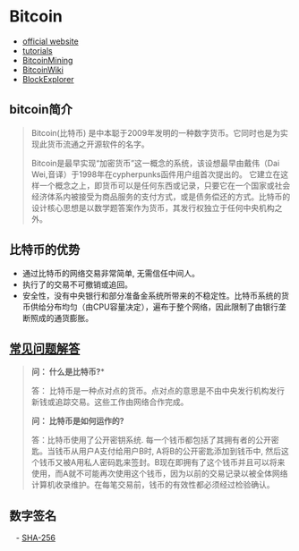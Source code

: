 # Bitcoin

- [official website](https://bitcoin.org/zh_CN/)
- [tutorials](https://www.weusecoins.com/)
- [BitcoinMining](https://www.bitcoinmining.com/)
- [BitcoinWiki](https://zh-cn.bitcoin.it/wiki/%E9%A6%96%E9%A1%B5)
- [BlockExplorer](https://blockexplorer.com/)
## **bitcoin简介**
> Bitcoin(比特币) 是中本聪于2009年发明的一种数字货币。它同时也是为实现此货币流通之开源软件的名字。
> 
> Bitcoin是最早实现“加密货币”这一概念的系统，该设想最早由戴伟（Dai Wei,音译）于1998年在cypherpunks函件用户组首次提出的。 它建立在这样一个概念之上，即货币可以是任何东西或记录，只要它在一个国家或社会经济体系内被接受为商品服务的支付方式，或是债务偿还的方式。比特币的设计核心思想是以数学题答案作为货币，其发行权独立于任何中央机构之外。

## **比特币的优势**
- 通过比特币的网络交易非常简单, 无需信任中间人。
- 执行了的交易不可撤销或追回。
- 安全性，没有中央银行和部分准备金系统所带来的不稳定性。比特币系统的货币供给分布均匀（由CPU容量决定），遍布于整个网络，因此限制了由银行垄断照成的通货膨胀。

## [**常见问题解答**](https://zh-cn.bitcoin.it/wiki/%E5%B8%B8%E8%A7%81%E9%97%AE%E9%A2%98%E8%A7%A3%E7%AD%94)

> **问： 什么是比特币?***
>
> 答： 比特币是一种点对点的货币。点对点的意思是不由中央发行机构发行新钱或追踪交易。这些工作由网络合作完成。
>
> **问： 比特币是如何运作的?**
> 
> 答：比特币使用了公开密钥系统. 每一个钱币都包括了其拥有者的公开密匙。当钱币从用户A支付给用户B时, A将B的公开密匙添加到钱币中, 然后这个钱币又被A用私人密码匙来签封。B现在即拥有了这个钱币并且可以将来使用，而A就不可能再次使用这个钱币，因为以前的交易记录以被全体网络计算机收录维护。在每笔交易前，钱币的有效性都必须经过检验确认。

## 数字签名
    - [SHA-256](https://en.bitcoin.it/wiki/SHA-256)

